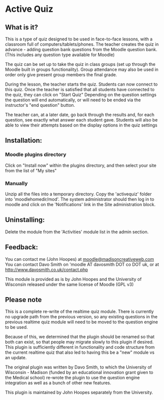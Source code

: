 # Active Quiz

## What is it?
This is a type of quiz designed to be used in face-to-face lessons, with a classroom full of computers/tablets/phones.
The teacher creates the quiz in advance - adding question bank questions from the Moodle question bank.
(This includes any question type available for Moodle)

The quiz can be set up to take the quiz in class groups (set up through the Moodle built in groups functionality).
Group attendance may also be used in order only give present group members the final grade.

During the lesson, the teacher starts the quiz. Students can now connect to this quiz.
Once the teacher is satisfied that all students have connected to the quiz, they can click on "Start Quiz"
Depending on the question settings the question will end automatically, or will need to be ended via the instructor's
"end question" button.


The teacher can, at a later date, go back through the results and, for each question, see exactly what answer each
student gave.  Students will also be able to view their attempts based on the display options in the quiz settings


## Installation:

### Moodle plugins directory

Click on "Install now" within the plugins directory, and then select your site from the list of "My sites"

### Manually

Unzip all the files into a temporary directory.
Copy the 'activequiz' folder into 'moodlehomedir/mod'.
The system administrator should then log in to moodle and click on the 'Notifications' link in the Site administration
block.

## Uninstalling:
Delete the module from the 'Activities' module list in the admin section.

## Feedback:

You can contact me (John Hoopes) at moodle@madisoncreativeweb.com
You can contact Davo Smith on 'moodle AT davosmith DOT co DOT uk, or at http://www.davosmith.co.uk/contact.php

This module is provided as is by John Hoopes and the University of Wisconsin released under the same license of Moodle (GPL v3)


## Please note

This is a complete re-write of the realtime quiz module.
There is currently no upgrade path from the previous version,
so any existing questions in the previous realtime quiz module will
need to be moved to the question engine to be used.

Because of this, we determined that the plugin should be renamed so that both can exist,
so that people may migrate slowly to this plugin if desired.  This plugin is sufficiently
different in functionality and code structure from the current realtime quiz that also led
to having this be a "new" module vs an update.

The original plugin was written by Davo Smith, to which the University of Wisconsin - Madison
(funded by an educational innovation grant given to the Medical school) re-wrote the plugin to
use the question engine integration as well as a bunch of other new features.

This plugin is maintained by John Hoopes separately from the University.
